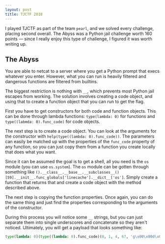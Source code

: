 ```yaml
---
layout: post
title: TJCTF 2018
---
```


I played TJCTF as part of the team `pearl`, and we solved every challenge, placing second overall. The Abyss was a Python jail challenge worth 160 points &mdash; since I really enjoy this type of challenge, I figured it was worth writing up.

## The Abyss

You are able to netcat to a server where you get a Python prompt that execs whatever you enter. However, what you can run is heavily filtered and dangerous functions are filtered from builtins.

The biggest restriction is nothing with `__`, which prevents most Python jail escapes from working. The solution involves creating a code object, and using that to create a function object that you can run to get the flag.

<!--more-->

First you have to get constructors for both code and function objects. This can be done through lambda functions: `type(lambda: 0)` for functions and `type((labmda: 0).func_code)` for code objects.

The next step is to create a code object. You can look at the arguments for the constructor with `help(type((lambda: 0).func_code))`. The parameters can easily be matched up with the properties of the `func_code` property of any function, so you can just copy them from a function you create locally that does what you want.

Since it can be assumed the goal is to get a shell, all you need is the `os` module (you can use `os.system`). The `os` module can be gotten through something like `().__class__.__base__.__subclasses__()[59].__init__.func_globals['linecache'].__dict__['os']`. Simply create a function that returns that and create a code object with the method described above.

The next step is copying the function properties. Once again, you can do the same thing and just find the properties corresponding to the arguments of the constructor.

During this process you will notice some `__` strings, but you can just separate them into single underscores and concatenate so they aren't noticed. Ultimately, you will get a payload that looks something like:
```python
type(lambda: 0)(type((lambda: 0).func_code)(0, 1, 4, 67, 'g\x00\x00d\x04\x00j\x00\x00j\x01\x00j\x02\x00\x83\x00\x00D]\x1b\x00}\x00\x00|\x00\x00j\x03\x00d\x01\x00k\x02\x00r\x13\x00|\x00\x00^\x02\x00q\x13\x00d\x02\x00\x19j\x04\x00j\x05\x00j\x06\x00d\x03\x00\x19j\x07\x00S', (None, 'catch_warnings', 0, 'linecache', ()), ('_''_class_''_', '_''_base_''_', '_''_subclasses_''_', '_''_name_''_', '_''_re''pr_''_', 'im_func', 'func_globals', 'os'), ('x',), '<stdin>', 'os', 1, ''), {'_''_builtins_''_': globals()['_''_builtins_''_']})().system('cat flag.txt')
```
